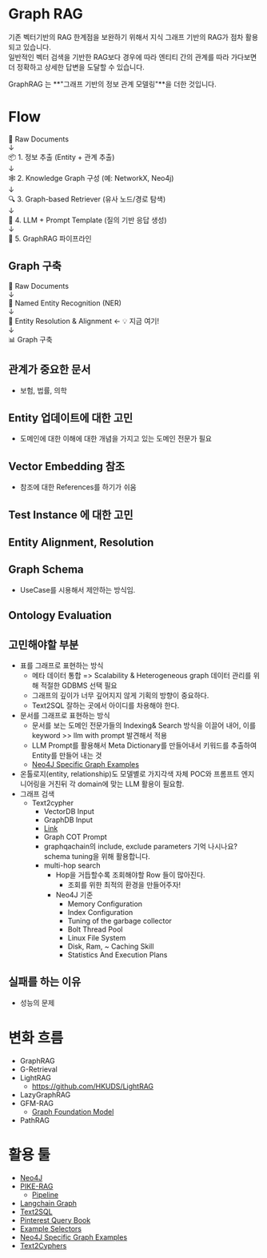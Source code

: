 # Graph RAG 

기존 벡터기반의 RAG 한계점을 보완하기 위해서 지식 그래프 기반의 RAG가 점차 활용되고 있습니다.   
일반적인 벡터 검색을 기반한 RAG보다 경우에 따라 엔티티 간의 관계를 따라 가다보면 더 정확하고 상세한 답변을 도달할 수 있습니다. 

GraphRAG 는 **"그래프 기반의 정보 관계 모델링"**을 더한 것입니다.   



# Flow 

📄 Raw Documents  
↓  
📦 1. 정보 추출 (Entity + 관계 추출)  
↓  
🕸️ 2. Knowledge Graph 구성 (예: NetworkX, Neo4j)  
↓  
🔍 3. Graph-based Retriever (유사 노드/경로 탐색)  
↓  
🧠 4. LLM + Prompt Template (질의 기반 응답 생성)  
↓  
🤖 5. GraphRAG 파이프라인  

## Graph 구축 

📄 Raw Documents  
↓  
🧠 Named Entity Recognition (NER)  
↓  
🔁 Entity Resolution & Alignment  ← 💡 지금 여기!  
↓  
📊 Graph 구축  


## 관계가 중요한 문서 

- 보험, 법률, 의학 

## Entity 업데이트에 대한 고민 

- 도메인에 대한 이해에 대한 개념을 가지고 있는 도메인 전문가 필요 

## Vector Embedding 참조 

- 참조에 대한 References를 하기가 쉬움  

## Test Instance 에 대한 고민

## Entity Alignment, Resolution

## Graph Schema 

- UseCase를 시용해서 제안하는 방식임. 

## Ontology Evaluation

## 고민해야할 부분 

- 표를 그래프로 표현하는 방식 
  - 메타 데이터 통합 => Scalability & Heterogeneous graph 데이터 관리를 위해 적절한 GDBMS 선택 필요
  - 그래프의 깊이가 너무 깊어지지 않게 기획의 방향이 중요하다. 
  - Text2SQL 잘하는 곳에서 아이디를 차용해야 한다. 
- 문서를 그래프로 표현하는 방식 
  - 문서를 보는 도메인 전문가들의 Indexing& Search 방식을 이끌어 내어, 이를 keyword >> llm with prompt 발견해서 적용  
  - LLM Prompt를 활용해서 Meta Dictionary를 만들어내서 키워드를 추출하여 Entity를 만들어 내는 것 
  - [Neo4J Specific Graph Examples](https://neo4j.com/graphgists/?github-neo4j-contrib%2Fdesign-patterns%2F%2FDesign-Patterns.adoc)
- 온톨로지(entity, relationship)도 모델별로 가지각색 자체 POC와 프롬프트 엔지니어링을 거친뒤 각 domain에 맞는 LLM 활용이 필요함. 
- 그래프 검색 
  - Text2cypher 
    - VectorDB Input 
    - GraphDB Input 
    - [Link](https://graphrag.com/reference/graphrag/text2cypher/)
    - Graph COT Prompt 
    - graphqachain의 include, exclude parameters 기억 나시나요? schema tuning을 위해 활용합니다. 
    - multi-hop search 
      - Hop을 거듭할수록 조회해야할 Row 들이 많아진다. 
        - 조회를 위한 최적의 환경을 만들어주자! 
      - Neo4J 기준 
        - Memory Configuration 
        - Index Configuration 
        - Tuning of the garbage collector 
        - Bolt Thread Pool 
        - Linux File System 
        - Disk, Ram, ~ Caching Skill 
        - Statistics And Execution Plans 

## 실패를 하는 이유 

- 성능의 문제 

# 변화 흐름 

- GraphRAG
- G-Retrieval
- LightRAG
  - https://github.com/HKUDS/LightRAG
- LazyGraphRAG
- GFM-RAG
  - [Graph Foundation Model](https://github.com/RManLuo/gfm-rag)  
- PathRAG

# 활용 툴 

- [Neo4J](https://wikidocs.net/book/3724)
- [PIKE-RAG](https://github.com/microsoft/PIKE-RAG)
   - [Pipeline](https://github.com/microsoft/PIKE-RAG/blob/main/docs/source/images/readme/pipeline.png) 
- [Langchain Graph](https://python.langchain.com/docs/integrations/retrievers/graph_rag/)
- [Text2SQL](https://medium.com/pinterest-engineering/how-we-built-text-to-sql-at-pinterest-30bad30dabff)
- [Pinterest Query Book](https://github.com/pinterest/querybook/tree/1f14756b2ff08b6b9decb4b1d9f5561ac82d2ea3/querybook/server/lib/ai_assistant/prompts)
- [Example Selectors](https://python.langchain.com/docs/how_to/#example-selectors)
- [Neo4J Specific Graph Examples](https://neo4j.com/graphgists/?github-neo4j-contrib%2Fdesign-patterns%2F%2FDesign-Patterns.adoc)
- [Text2Cyphers](https://neo4j.com/labs/neodash/2.4/user-guide/extensions/natural-language-queries/)